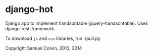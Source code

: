 django-hot
==========

Django app to implement handsontable (jquery-handsontable). Uses django-rest-framework.

To download `js` and `css` libraries, run ./pull.py

Copyright Samuel Colvin, 2013, 2014

